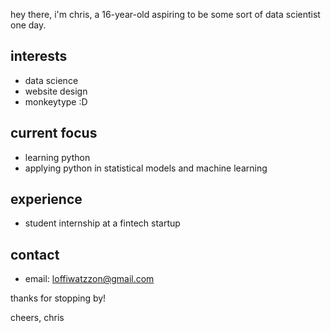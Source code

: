 hey there, i'm chris, a 16-year-old aspiring to be some sort of data scientist one day.

## interests
- data science
- website design
- monkeytype :D

## current focus
- learning python
- applying python in statistical models and machine learning

## experience
- student internship at a fintech startup

## contact
- email: loffiwatzzon@gmail.com

thanks for stopping by!

cheers,
chris
